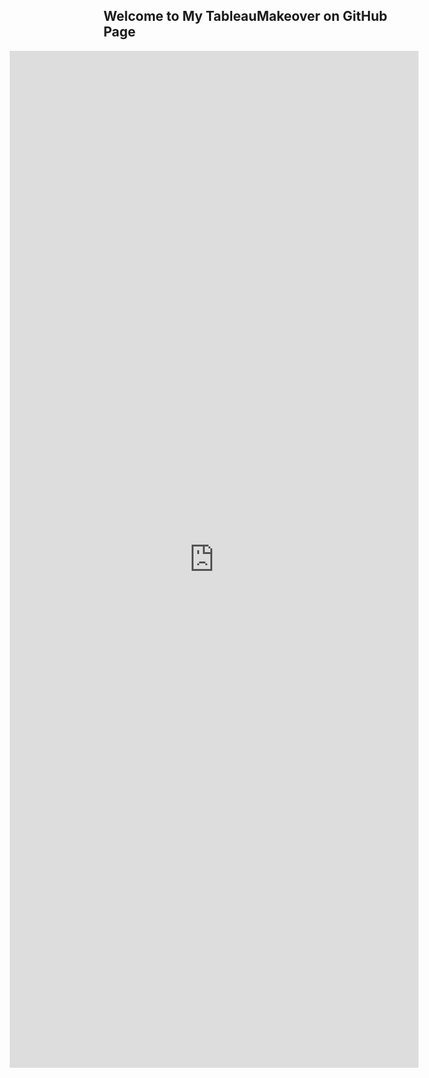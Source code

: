 ## Welcome to My TableauMakeover on GitHub Page



<div style="align: center; margin-left: -150px;"> <iframe src="https://public.tableau.com/views/WKSP01/Dashboard2?:language=en&:display_count=y&:origin=viz_share_link" width="100%" height="1627" frameborder="0"></iframe> </div>
